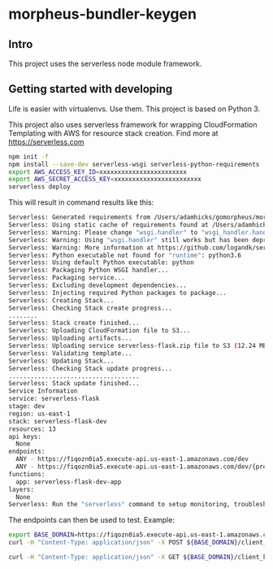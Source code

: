 # morpheus-bundler-keygen

## Intro

This project uses the serverless node module framework.

## Getting started with developing

Life is easier with virtualenvs.  Use them.  This project is based on Python 3.

This project also uses serverless framework for wrapping CloudFormation Templating with AWS for resource stack creation.  Find more at https://serverless.com

```bash
npm init -f
npm install --save-dev serverless-wsgi serverless-python-requirements
export AWS_ACCESS_KEY_ID=xxxxxxxxxxxxxxxxxxxxxxxx
export AWS_SECRET_ACCESS_KEY=xxxxxxxxxxxxxxxxxxxxxxxx
serverless deploy
```

This will result in command results like this:

```bash
Serverless: Generated requirements from /Users/adamhicks/gomorpheus/morpheus-bundler-keygen/requirements.txt in /Users/adamhicks/gomorpheus/morpheus-bundler-keygen/.serverless/requirements.txt...
Serverless: Using static cache of requirements found at /Users/adamhicks/Library/Caches/serverless-python-requirements/dad6737b2ea36ddd9e60031649d33e4656007814b26b1e16685af1f3801faf91_slspyc ...
Serverless: Warning: Please change "wsgi.handler" to "wsgi_handler.handler" in serverless.yml
Serverless: Warning: Using "wsgi.handler" still works but has been deprecated and will be removed
Serverless: Warning: More information at https://github.com/logandk/serverless-wsgi/issues/84
Serverless: Python executable not found for "runtime": python3.6
Serverless: Using default Python executable: python
Serverless: Packaging Python WSGI handler...
Serverless: Packaging service...
Serverless: Excluding development dependencies...
Serverless: Injecting required Python packages to package...
Serverless: Creating Stack...
Serverless: Checking Stack create progress...
........
Serverless: Stack create finished...
Serverless: Uploading CloudFormation file to S3...
Serverless: Uploading artifacts...
Serverless: Uploading service serverless-flask.zip file to S3 (12.24 MB)...
Serverless: Validating template...
Serverless: Updating Stack...
Serverless: Checking Stack update progress...
....................................
Serverless: Stack update finished...
Service Information
service: serverless-flask
stage: dev
region: us-east-1
stack: serverless-flask-dev
resources: 13
api keys:
  None
endpoints:
  ANY - https://fiqozn0ia5.execute-api.us-east-1.amazonaws.com/dev
  ANY - https://fiqozn0ia5.execute-api.us-east-1.amazonaws.com/dev/{proxy+}
functions:
  app: serverless-flask-dev-app
layers:
  None
Serverless: Run the "serverless" command to setup monitoring, troubleshooting and testing.
```

The endpoints can then be used to test.  Example:

```bash
export BASE_DOMAIN=https://fiqozn0ia5.execute-api.us-east-1.amazonaws.com/dev
curl -H "Content-Type: application/json" -X POST ${BASE_DOMAIN}/client_keys -d '{"client_id": "1234"}'

curl -H "Content-Type: application/json" -X GET ${BASE_DOMAIN}/client_keys/1234
```
